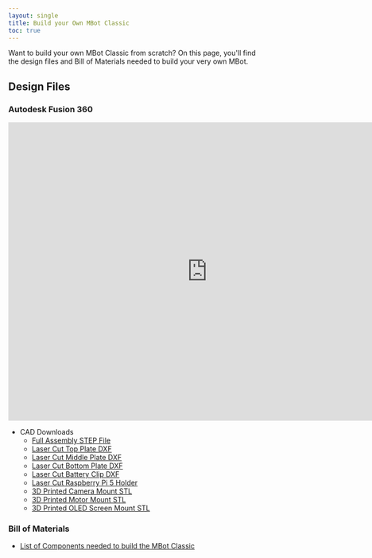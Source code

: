 ```yaml
---
layout: single
title: Build your Own MBot Classic
toc: true
---
```


Want to build your own MBot Classic from scratch? On this page, you'll find the design files and Bill of Materials needed to build your very own MBot.

## Design Files

### Autodesk Fusion 360

<iframe src="https://umich2673.autodesk360.com/shares/public/SH30dd5QT870c25f12fcdf2d18fed05cc396?mode=embed" width="800" height="600" allowfullscreen="true" webkitallowfullscreen="true" mozallowfullscreen="true"  frameborder="0"></iframe>


- CAD Downloads
  - [Full Assembly STEP File](https://www.dropbox.com/scl/fi/pqqv7auzamibjmqkde0ee/MBot-Classic-Jetson-Nano-Full-Assembly.stp?rlkey=vllsbdbvedzpoi7u19yh7uqnc&dl=0)
  - [Laser Cut Top Plate DXF](https://www.dropbox.com/scl/fi/rqh42ydrb4f9a5defw2su/Classic-Top-Plate.dxf?rlkey=yw76witm2zyddh998dtngatyk&dl=0)
  - [Laser Cut Middle Plate DXF](https://www.dropbox.com/scl/fi/i64n7eevaun9tp1w2foi9/Classic-Middle-Plate.dxf?rlkey=xduhfizif9qqn1bgllxb07doc&dl=0)
  - [Laser Cut Bottom Plate DXF](https://www.dropbox.com/scl/fi/df0jd7x04mwdhdvw38zc4/Classic-Bottom-Plate.dxf?rlkey=macra1385o95cqlwgsp8q4cix&dl=0)
  - [Laser Cut Battery Clip DXF](https://www.dropbox.com/scl/fi/y2e5qqra6bz3351x4xmau/Battery-Clip.dxf?rlkey=n1n6009ux23dd2zckoqx1c5r3&dl=0)
  - [Laser Cut Raspberry Pi 5 Holder](https://www.dropbox.com/scl/fi/wxkgztyra9k70rgaxwqrq/MBot_RPi_Adapter.DXF?rlkey=mwed1ncoq8341obf04w6crbrl&dl=0)
  - [3D Printed Camera Mount STL](https://www.dropbox.com/scl/fi/s86rho4ihm4d4usf3q5qq/MBot-Camera-Mount-Flat-Jetson-Nano.stl?rlkey=92krowlh6zdckhmqfrs9n30mw&dl=0)
  - [3D Printed Motor Mount STL](https://www.dropbox.com/scl/fi/jg96lskozyztngsft5ou6/MBot-Motor-Mount.stl?rlkey=p4woj1pharj43px08k8djggtt&dl=0)
  - [3D Printed OLED Screen Mount STL](https://www.dropbox.com/scl/fi/onqvq7l84132avl8tv7a5/OLED-Screen-Mount.stl?rlkey=w3bavnkkjv6o494vjkgawngmj&dl=0)


### Bill of Materials

- [List of Components needed to build the MBot Classic](https://docs.google.com/spreadsheets/d/e/2PACX-1vS7C7Ihd4johpeZGAauQtoXg-p-wTMKtaLudPkOynFAVTpiVApPRE6XmYgAk9ICQTBNwOSDSgDIIbGC/pubhtml?gid=1261504099&single=true)
